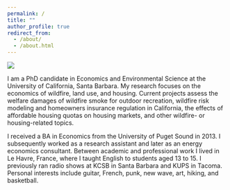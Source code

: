 ```yaml
---
permalink: /
title: ""
author_profile: true
redirect_from: 
  - /about/
  - /about.html
---
```


![](images/sequoia.png)

I am a PhD candidate in Economics and Environmental Science at the University of California, Santa Barbara. My research focuses on the economics of wildfire, land use, and housing. Current projects assess the welfare damages of wildfire smoke for outdoor recreation, wildfire risk modeling and homeowners insurance regulation in California, the effects of affordable housing quotas on housing markets, and other wildfire- or housing-related topics.

I received a BA in Economics from the University of Puget Sound in 2013. I subsequently worked as a research assistant and later as an energy economics consultant. Between academic and professional work I lived in Le Havre, France, where I taught English to students aged 13 to 15. I previously ran radio shows at KCSB in Santa Barbara and KUPS in Tacoma. Personal interests include guitar, French, punk, new wave, art, hiking, and basketball.